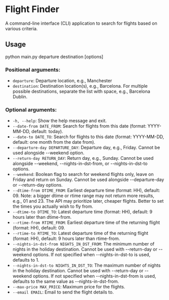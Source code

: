 # Flight Finder

A command-line interface (CLI) application to search for flights based on various criteria.

## Usage

python main.py departure destination [options]

### Positional arguments:

- `departure`: Departure location, e.g., Manchester
- `destination`: Destination location(s), e.g., Barcelona. For multiple possible destinations, separate the list with space, e.g., Barcelona Dublin.

### Optional arguments:

- `-h, --help`: Show the help message and exit.
- `--date-from DATE_FROM`: Search for flights from this date (format: YYYY-MM-DD, default: today).
- `--date-to DATE_TO`: Search for flights to this date (format: YYYY-MM-DD, default: one month from the date from).
- `--departure-day DEPARTURE_DAY`: Departure day, e.g., Friday. Cannot be used alongside --weekend option.
- `--return-day RETURN_DAY`: Return day, e.g., Sunday. Cannot be used alongside --weekend, --nights-in-dst-from, or --nights-in-dst-to options.
- `--weekend`: Boolean flag to search for weekend flights only, leave on Friday and return on Sunday. Cannot be used alongside --departure-day or --return-day options.
- `--dtime-from DTIME_FROM`: Earliest departure time (format: HH), default: 09. Note: a bigger dtime or rtime range may not return more results, e.g., 01 and 23. The API may prioritize later, cheaper flights. Better to set the times you actually wish to fly from.
- `--dtime-to DTIME_TO`: Latest departure time (format: HH), default: 9 hours later than dtime-from.
- `--rtime-from RTIME_FROM`: Earliest departure time of the returning flight (format: HH), default: 09.
- `--rtime-to RTIME_TO`: Latest departure time of the returning flight (format: HH), default: 9 hours later than rtime-from.
- `--nights-in-dst-from NIGHTS_IN_DST_FROM`: The minimum number of nights in the holiday destination. Cannot be used with --return-day or --weekend options. If not specified when --nights-in-dst-to is used, defaults to 1.
- `--nights-in-dst-to NIGHTS_IN_DST_TO`: The maximum number of nights in the holiday destination. Cannot be used with --return-day or --weekend options. If not specified when --nights-in-dst-from is used, defaults to the same value as --nights-in-dst-from.
- `--max-price MAX_PRICE`: Maximum price for the flights.
- `--email EMAIL`: Email to send the flight details to.







